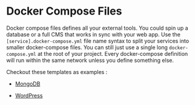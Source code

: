 # Docker Compose Files

Docker compose files defines all your external tools. You could spin up a database or a full CMS that works in sync with your web app. Use the `[service].docker-compose.yml` file name syntax to split your services into smaller docker-compose files. You can still just use a single long `docker-compose.yml` at the root of your project. Every docker-compose definition will run within the same network unless you define something else.

Checkout these templates as examples :

- [MongoDB](https://github.com/cplepage/create-fullstacked/tree/main/templates/mongodb)

- [WordPress](https://github.com/cplepage/create-fullstacked/tree/main/templates/wordpress)
